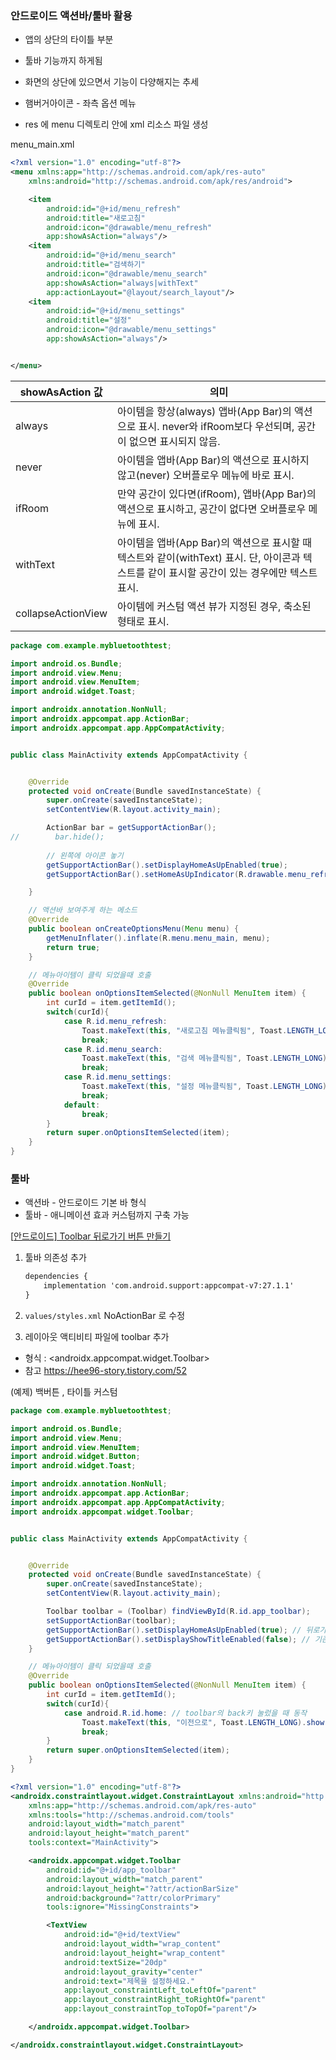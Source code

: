 ### 안드로이드 액션바/툴바 활용 

- 앱의 상단의 타이틀 부분 

- 툴바 기능까지 하게됨 
- 화면의 상단에 있으면서 기능이 다양해지는 추세 

- 햄버거아이콘 - 좌측 옵션 메뉴 

- res 에 menu 디렉토리 안에 xml 리소스 파일 생성 



menu_main.xml

```xml
<?xml version="1.0" encoding="utf-8"?>
<menu xmlns:app="http://schemas.android.com/apk/res-auto"
    xmlns:android="http://schemas.android.com/apk/res/android">

    <item
        android:id="@+id/menu_refresh"
        android:title="새로고침"
        android:icon="@drawable/menu_refresh"
        app:showAsAction="always"/>
    <item
        android:id="@+id/menu_search"
        android:title="검색하기"
        android:icon="@drawable/menu_search"
        app:showAsAction="always|withText"
        app:actionLayout="@layout/search_layout"/>
    <item
        android:id="@+id/menu_settings"
        android:title="설정"
        android:icon="@drawable/menu_settings"
        app:showAsAction="always"/>


</menu>
```

| showAsAction 값    | 의미                                                         |
| ------------------ | ------------------------------------------------------------ |
| always             | 아이템을 항상(always) 앱바(App Bar)의 액션으로 표시. never와 ifRoom보다 우선되며, 공간이 없으면 표시되지 않음. |
| never              | 아이템을 앱바(App Bar)의 액션으로 표시하지 않고(never) 오버플로우 메뉴에 바로 표시. |
| ifRoom             | 만약 공간이 있다면(ifRoom), 앱바(App Bar)의 액션으로 표시하고, 공간이 없다면 오버플로우 메뉴에 표시. |
| withText           | 아이템을 앱바(App Bar)의 액션으로 표시할 때 텍스트와 같이(withText) 표시. 단, 아이콘과 텍스트를 같이 표시할 공간이 있는 경우에만 텍스트 표시. |
| collapseActionView | 아이템에 커스텀 액션 뷰가 지정된 경우, 축소된 형태로 표시.   |

```java
package com.example.mybluetoothtest;

import android.os.Bundle;
import android.view.Menu;
import android.view.MenuItem;
import android.widget.Toast;

import androidx.annotation.NonNull;
import androidx.appcompat.app.ActionBar;
import androidx.appcompat.app.AppCompatActivity;


public class MainActivity extends AppCompatActivity {


    @Override
    protected void onCreate(Bundle savedInstanceState) {
        super.onCreate(savedInstanceState);
        setContentView(R.layout.activity_main);

        ActionBar bar = getSupportActionBar();
//        bar.hide();
        
        // 왼쪽에 아이콘 놓기 
        getSupportActionBar().setDisplayHomeAsUpEnabled(true);
        getSupportActionBar().setHomeAsUpIndicator(R.drawable.menu_refresh);

    }

    // 액션바 보여주게 하는 메소드
    @Override
    public boolean onCreateOptionsMenu(Menu menu) {
        getMenuInflater().inflate(R.menu.menu_main, menu);
        return true;
    }

    // 메뉴아이템이 클릭 되었을때 호출
    @Override
    public boolean onOptionsItemSelected(@NonNull MenuItem item) {
        int curId = item.getItemId();
        switch(curId){
            case R.id.menu_refresh:
                Toast.makeText(this, "새로고침 메뉴클릭됨", Toast.LENGTH_LONG).show();
                break;
            case R.id.menu_search:
                Toast.makeText(this, "검색 메뉴클릭됨", Toast.LENGTH_LONG).show();
                break;
            case R.id.menu_settings:
                Toast.makeText(this, "설정 메뉴클릭됨", Toast.LENGTH_LONG).show();
                break;
            default:
                break;
        }
        return super.onOptionsItemSelected(item);
    }
}
```





### 툴바

- 액션바 - 안드로이드 기본 바 형식 
- 툴바 - 애니메이션 효과 커스텀까지 구축 가능 

[[안드로이드\] Toolbar 뒤로가기 버튼 만들기](https://dreamaz.tistory.com/109)



1. 툴바 의존성 추가 

   ```xml
   dependencies {
       implementation 'com.android.support:appcompat-v7:27.1.1'
   }
   ```

2. `values/styles.xml` NoActionBar 로 수정 

3. 레이아웃 액티비티 파일에 toolbar 추가

- 형식 : <androidx.appcompat.widget.Toolbar>
- 참고 https://hee96-story.tistory.com/52



(예제) 백버튼 , 타이틀 커스텀 

```java
package com.example.mybluetoothtest;

import android.os.Bundle;
import android.view.Menu;
import android.view.MenuItem;
import android.widget.Button;
import android.widget.Toast;

import androidx.annotation.NonNull;
import androidx.appcompat.app.ActionBar;
import androidx.appcompat.app.AppCompatActivity;
import androidx.appcompat.widget.Toolbar;


public class MainActivity extends AppCompatActivity {


    @Override
    protected void onCreate(Bundle savedInstanceState) {
        super.onCreate(savedInstanceState);
        setContentView(R.layout.activity_main);

        Toolbar toolbar = (Toolbar) findViewById(R.id.app_toolbar);
        setSupportActionBar(toolbar);
        getSupportActionBar().setDisplayHomeAsUpEnabled(true); // 뒤로가기 버튼, 디폴트로 true만 해도 백버튼이 생김
        getSupportActionBar().setDisplayShowTitleEnabled(false); // 기존 타이틀 제거
    }

    // 메뉴아이템이 클릭 되었을때 호출
    @Override
    public boolean onOptionsItemSelected(@NonNull MenuItem item) {
        int curId = item.getItemId();
        switch(curId){
            case android.R.id.home: // toolbar의 back키 눌렀을 때 동작
                Toast.makeText(this, "이전으로", Toast.LENGTH_LONG).show();
                break;
        }
        return super.onOptionsItemSelected(item);
    }
}
```



```xml
<?xml version="1.0" encoding="utf-8"?>
<androidx.constraintlayout.widget.ConstraintLayout xmlns:android="http://schemas.android.com/apk/res/android"
    xmlns:app="http://schemas.android.com/apk/res-auto"
    xmlns:tools="http://schemas.android.com/tools"
    android:layout_width="match_parent"
    android:layout_height="match_parent"
    tools:context="MainActivity">

    <androidx.appcompat.widget.Toolbar
        android:id="@+id/app_toolbar"
        android:layout_width="match_parent"
        android:layout_height="?attr/actionBarSize"
        android:background="?attr/colorPrimary"
        tools:ignore="MissingConstraints">

        <TextView
            android:id="@+id/textView"
            android:layout_width="wrap_content"
            android:layout_height="wrap_content"
            android:textSize="20dp"
            android:layout_gravity="center"
            android:text="제목을 설정하세요."
            app:layout_constraintLeft_toLeftOf="parent"
            app:layout_constraintRight_toRightOf="parent"
            app:layout_constraintTop_toTopOf="parent"/>

    </androidx.appcompat.widget.Toolbar>

</androidx.constraintlayout.widget.ConstraintLayout>
```